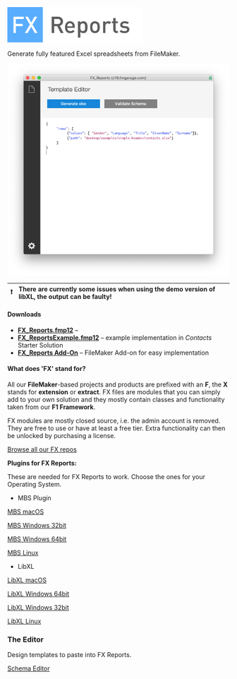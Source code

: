 <span style="background-color:#ffffff;"><img src="docs/assets/images/logo.png" style="height:80px;magin-bottom: 20px;"></span>

Generate fully featured Excel spreadsheets from FileMaker.

<img src="docs/assets/images/screen1.png" style="magin-bottom: 20px;">

:exclamation: | There are currently some issues when using the demo version of libXL, the output can be faulty!
:---: | :---

#### Downloads

- [**FX_Reports.fmp12**](https://fmgarage.com/download/fx-reports/FX_Reports.fmp12.zip) – 
- [**FX_ReportsExample.fmp12**](https://fmgarage.com/download/fx-reports/FX_ReportsExample.fmp12.zip) – example implementation in *Contacts* Starter Solution 
- [**FX_Reports Add-On**](https://fmgarage.com/download/fx-reports/FX_ReportsAddOn.zip) – FileMaker Add-on for easy implementation



#### What does 'FX' stand for? 

All our **FileMaker**-based projects and products are prefixed with an **F**, the **X** stands for **extension** or **extract**. FX files are modules that you can simply add to your own solution and they mostly contain classes and functionality taken from our **F1 Framework**.

FX modules are mostly closed source, i.e. the admin account is removed. They are free to use or have at least a free tier. Extra functionality can then be unlocked by purchasing a license.

[Browse all our FX repos](https://github.com/fmgarage?q=fx-)


**Plugins for FX Reports:**

These are needed for FX Reports to work. Choose the ones for your Operating System.

- MBS Plugin

[MBS macOS](https://fmgarage.com/download/plugins/mbs/mbs-mac.zip)

[MBS Windows 32bit](https://fmgarage.com/download/plugins/mbs/mbs-win32.zip)

[MBS Windows 64bit](https://fmgarage.com/download/plugins/mbs/mbs-win64.zip)

[MBS Linux](https://fmgarage.com/download/plugins/mbs/mbs-linux.zip)

- LibXL

[LibXL macOS](https://fmgarage.com/download/plugins/libxl/libxl-mac.zip)

[LibXL Windows 64bit](https://fmgarage.com/download/plugins/libxl/libxl-win64.zip)

[LibXL Windows 32bit](https://fmgarage.com/download/plugins/libxl/libxl-win32.zip)

[LibXL Linux](https://fmgarage.com/download/plugins/libxl/libxl-linux.zip)

### The Editor

Design templates to paste into FX Reports.

[Schema Editor](https://fmgarage.github.io/fx-reports/editor/)
